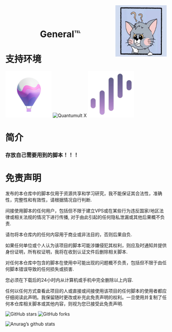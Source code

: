<img src="https://raw.githubusercontent.com/General74110/Scripts/master/img/profile.png" alt="logo" width="160" height="160" align="right">  

<h1 align="center">
  
  <br>
  General℡
</h1>

# 支持环境
![Loon](https://raw.githubusercontent.com/General74110/Scripts/master/img/Loon.png)
![Quantumult X](https://raw.githubusercontent.com/Koolson/Qure/master/IconSet/Color/Quantumult_X.png)
![Surge](https://raw.githubusercontent.com/Irrucky/Tool/main/Surge/icon/surge_2.png)


# 简介
### 存放自己需要用到的脚本！！！

# 免责声明

发布的本仓库中的脚本仅用于资源共享和学习研究，我不能保证其合法性，准确性，完整性和有效性，请根据情况自行判断.

间接使用脚本的任何用户，包括但不限于建立VPS或在某些行为违反国家/地区法律或相关法规的情况下进行传播, 对于由此引起的任何隐私泄漏或其他后果概不负责.

请勿将本仓库内的任何内容用于商业或非法目的，否则后果自负.

如果任何单位或个人认为该项目的脚本可能涉嫌侵犯其权利，则应及时通知并提供身份证明，所有权证明，我将在收到认证文件后删除相关脚本.

对任何本仓库中包含的脚本在使用中可能出现的问题概不负责，包括但不限于由任何脚本错误导致的任何损失或损害.

您必须在下载后的24小时内从计算机或手机中完全删除以上内容.

任何以任何方式查看此项目的人或直接或间接使用该项目的任何脚本的使用者都应仔细阅读此声明。我保留随时更改或补充此免责声明的权利。一旦使用并复制了任何本仓库相关脚本或其他内容，则视为您已接受此免责声明.

![GitHub stars](https://img.shields.io/github/stars/General74110/Scripts)
![GitHub forks](https://img.shields.io/github/forks/General74110/Scripts)  

![Anurag’s github stats](https://github-readme-stats.vercel.app/api?username=w37fhy&show_icons=true&theme=merko)